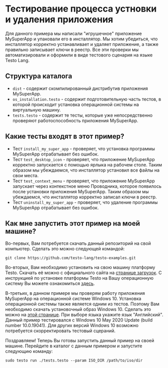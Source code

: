 # Тестирование процесса устновки и удаления приложения

Для данного примера мы написали "игрушечное" приложение MySuperApp и упаковали его в инсталлятор. Мы хотим убедиться, что инсталлятор корректно устанавливает и удаляет приложение, а также правильно записывает ключи в реестр. Все эти проверки мы автоматизировали и оформили в виде тестового сценария на языке Testo Lang.

## Структура каталога
- `dist` - содержит скомпилированный дистрибутив приложения MySuperApp.
- `os_installation.testo` - содержит подготовительную часть тестов, в которой происходит установка операционной системы на виртуальную машину.
- `tests.testo` - содержит те тесты, которые уже непосредственно проверяют работоспособность приложения MySuperApp.

## Какие тесты входят в этот пример?
- Тест `install_my_super_app` - проверяет, что установка программы MySuperApp отрабатывает без ошибок.
- Тест `test_desktop_icon` - проверяет, что приложение MySuperApp корректно запускается с помощью ярлыка на рабочем столе. Таким образом мы убеждаемся, что инсталлятор установил все файлы на свои места.
- Тест `test_context_menu` - проверяет, что приложение MySuperApp запускает через контекстное меню Проводника, которое появилось после установки приложения MySuperApp. Таким образом мы убеждаемся, что инсталлятор корректно записал ключи в реестр.
- Тест `uninstall_my_super_app` - проверяет, что удаление программы MySuperApp отрабатывает без ошибок.

## Как мне запустить этот пример на моей машине?

Во-первых, Вам потребуется скачать данный репозиторий на свой компьютер. Сделать это можно следующей командой:

```
git clone https://github.com/testo-lang/testo-examples.git
```

Во-вторых, Вам необходимо установить на свою машину платформу Testo. Скачать её можно с официального сайта на [странице загрузок](https://testo-lang.ru/ru/downloads). С инструкцией по установке платформы Testo на Вашу операционную систему Вы можете ознакомиться [здесь](https://testo-lang.ru/ru/docs/getting_started/getting_started).

В-третьих, в данном примере мы проверям работу приложения MySuperApp на операционной системе Windows 10. Установка операционной системы также является одним из тестов. Поэтому Вам необходимо скачать установочный образ Windows 10. Сделать это можно на [этой странице](https://www.microsoft.com/ru-ru/software-download/windows10ISO). При выборе языка укажите язык "Английский". Данный пример тестировался с Windows 10 May 2020 Update (build number 10.0.19041). Для других версий Windows 10 возможно потребуется скорректировать тестовый сцераний.

Поздравляем! Теперь Вы готовы запустить данный пример на своей машине. Перейдите в каталог с данным примером и запустите следующию команду:

```
sudo testo run ./tests.testo --param ISO_DIR /path/to/iso/dir
```

